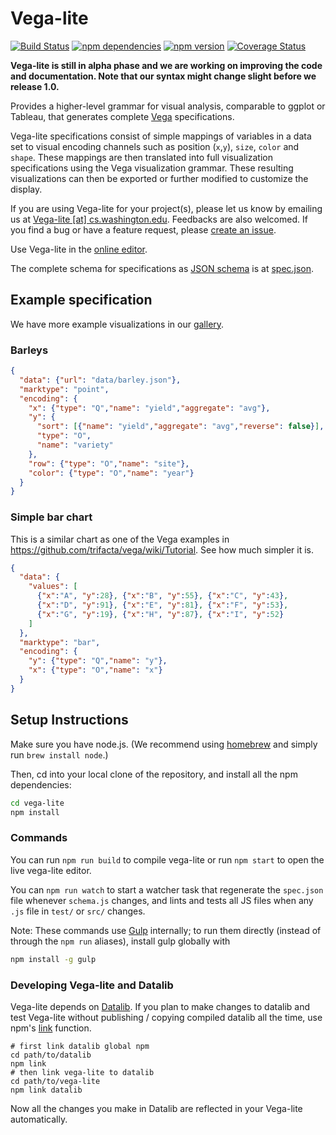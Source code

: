 # Vega-lite

[![Build Status](https://travis-ci.org/vega/vega-lite.svg)](https://travis-ci.org/vega/vega-lite)
[![npm dependencies](https://david-dm.org/vega/vega-lite.svg)](https://www.npmjs.com/package/vega-lite)
[![npm version](https://img.shields.io/npm/v/vega-lite.svg)](https://www.npmjs.com/package/vega-lite)
[![Coverage Status](https://coveralls.io/repos/vega/vega-lite/badge.svg)](https://coveralls.io/r/vega/vega-lite)

**Vega-lite is still in alpha phase and we are working on improving the code and documentation.
Note that our syntax might change slight before we release 1.0.**

Provides a higher-level grammar for visual analysis, comparable to ggplot or Tableau, that generates complete [Vega](https://vega.github.io/) specifications.

Vega-lite specifications consist of simple mappings of variables in a data set to visual encoding channels such as position (`x`,`y`), `size`, `color` and `shape`. These mappings are then translated into full visualization specifications using the Vega visualization grammar. These resulting visualizations can then be exported or further modified to customize the display.

If you are using Vega-lite for your project(s), please let us know by emailing us at [Vega-lite \[at\] cs.washington.edu](mailto:vega-lite@cs.washington.edu).  Feedbacks are also welcomed.
If you find a bug or have a feature request, please [create an issue](https://github.com/vega/vega-lite/issues/new).

Use Vega-lite in the [online editor](https://vega.github.io/vega-lite/).

The complete schema for specifications as [JSON schema](http://json-schema.org/) is at [spec.json](https://vega.github.io/vega-lite/spec.json).

## Example specification

We have more example visualizations in our [gallery](https://vega.github.io/vega-lite/gallery.html).

### Barleys

```json
{
  "data": {"url": "data/barley.json"},
  "marktype": "point",
  "encoding": {
    "x": {"type": "Q","name": "yield","aggregate": "avg"},
    "y": {
      "sort": [{"name": "yield","aggregate": "avg","reverse": false}],
      "type": "O",
      "name": "variety"
    },
    "row": {"type": "O","name": "site"},
    "color": {"type": "O","name": "year"}
  }
}
```

### Simple bar chart

This is a similar chart as one of the Vega examples in https://github.com/trifacta/vega/wiki/Tutorial. See how much simpler it is.

```json
{
  "data": {
    "values": [
      {"x":"A", "y":28}, {"x":"B", "y":55}, {"x":"C", "y":43},
      {"x":"D", "y":91}, {"x":"E", "y":81}, {"x":"F", "y":53},
      {"x":"G", "y":19}, {"x":"H", "y":87}, {"x":"I", "y":52}
    ]
  },
  "marktype": "bar",
  "encoding": {
    "y": {"type": "Q","name": "y"},
    "x": {"type": "O","name": "x"}
  }
}
```

## Setup Instructions

Make sure you have node.js. (We recommend using [homebrew](http://brew.sh) and simply run `brew install node`.)

Then, cd into your local clone of the repository, and install all the npm dependencies:

```sh
cd vega-lite
npm install
```

### Commands

You can run `npm run build` to compile vega-lite or run `npm start` to open the live vega-lite editor.

You can `npm run watch` to start a watcher task that regenerate the `spec.json` file whenever `schema.js` changes, and lints and tests all JS files when any `.js` file in `test/` or `src/` changes.

Note: These commands use [Gulp](http://gulpjs.com) internally; to run them directly (instead of through the `npm run` aliases), install gulp globally with
```sh
npm install -g gulp
```

### Developing Vega-lite and Datalib

Vega-lite depends on [Datalib](https://github.com/vega/datalib).
If you plan to make changes to datalib and test Vega-lite without publishing / copying compiled datalib all the time, use npm's [link](http://justjs.com/posts/npm-link-developing-your-own-npm-modules-without-tears) function.


```
# first link datalib global npm
cd path/to/datalib
npm link
# then link vega-lite to datalib
cd path/to/vega-lite
npm link datalib
```

Now all the changes you make in Datalib are reflected in your Vega-lite automatically.

